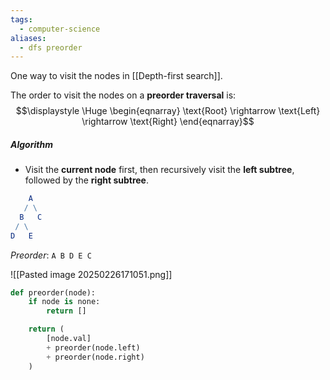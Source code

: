 ```yaml
---
tags:
  - computer-science
aliases:
  - dfs preorder
---
```

One way to visit the nodes in [[Depth-first search]]. 

The order to visit the nodes on a **preorder traversal** is:
$$\displaystyle \Huge \begin{eqnarray} 
\text{Root} 
\rightarrow
\text{Left} 
\rightarrow
\text{Right} 
\end{eqnarray}$$

##### Algorithm
- Visit the **current node** first, then recursively visit the **left subtree**, followed by the **right subtree**.

```mathematica
    A
   / \
  B   C
 / \
D   E
```

*Preorder*: `A B D E C`

![[Pasted image 20250226171051.png]]

```python
def preorder(node):
	if node is none:
		return []

	return (
		[node.val] 
		+ preorder(node.left)
		+ preorder(node.right)
	)
```